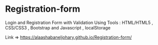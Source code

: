 # Registration-form
Login and Registration Form with Validation
Using Tools : HTML/HTML5 , CSS/CSS3 , Bootstrap and Javascript , localStorage 

Link => https://alaashabaneljohary.github.io/Registration-form/
